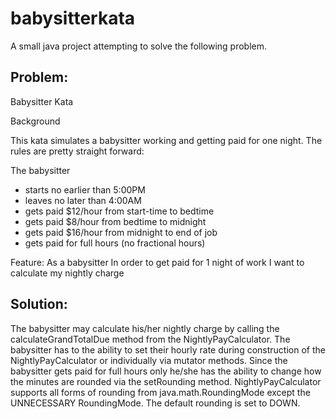 # babysitterkata
A small java project attempting to solve the following problem.

Problem:
----------

Babysitter Kata

Background

This kata simulates a babysitter working and getting paid for one night.  The rules are pretty straight forward:

The babysitter 
- starts no earlier than 5:00PM
- leaves no later than 4:00AM
- gets paid $12/hour from start-time to bedtime
- gets paid $8/hour from bedtime to midnight
- gets paid $16/hour from midnight to end of job
- gets paid for full hours (no fractional hours)


Feature:
As a babysitter
In order to get paid for 1 night of work
I want to calculate my nightly charge


Solution:
---------
The babysitter may calculate his/her nightly charge by calling the calculateGrandTotalDue method from the 
NightlyPayCalculator. The babysitter has to the ability to set their hourly rate during construction of the
NightlyPayCalculator or individually via mutator methods. Since the babysitter gets paid for full hours only
he/she has the ability to change how the minutes are rounded via the setRounding method. NightlyPayCalculator
supports all forms of rounding from java.math.RoundingMode except the UNNECESSARY RoundingMode. The default 
rounding is set to DOWN.
